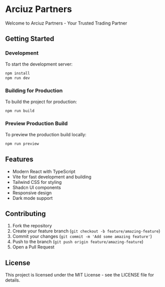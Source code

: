 # Arciuz Partners

Welcome to Arciuz Partners - Your Trusted Trading Partner

## Getting Started

### Development

To start the development server:

```bash
npm install
npm run dev
```

### Building for Production

To build the project for production:

```bash
npm run build
```

### Preview Production Build

To preview the production build locally:

```bash
npm run preview
```

## Features

- Modern React with TypeScript
- Vite for fast development and building
- Tailwind CSS for styling
- Shadcn UI components
- Responsive design
- Dark mode support

## Contributing

1. Fork the repository
2. Create your feature branch (`git checkout -b feature/amazing-feature`)
3. Commit your changes (`git commit -m 'Add some amazing feature'`)
4. Push to the branch (`git push origin feature/amazing-feature`)
5. Open a Pull Request

## License

This project is licensed under the MIT License - see the LICENSE file for details.
